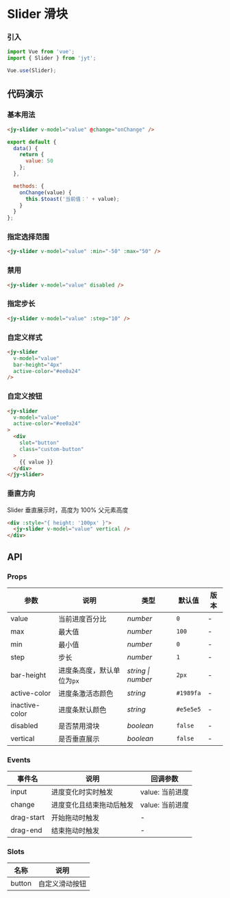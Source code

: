 # Slider 滑块

### 引入

``` javascript
import Vue from 'vue';
import { Slider } from 'jyt';

Vue.use(Slider);
```

## 代码演示

### 基本用法

```html
<jy-slider v-model="value" @change="onChange" />
```

```js
export default {
  data() {
    return {
      value: 50
    };
  },

  methods: {
    onChange(value) {
      this.$toast('当前值：' + value);
    }
  }
};
```

### 指定选择范围

```html
<jy-slider v-model="value" :min="-50" :max="50" />
```

### 禁用

```html
<jy-slider v-model="value" disabled />
```

### 指定步长

```html
<jy-slider v-model="value" :step="10" />
```

### 自定义样式

```html
<jy-slider
  v-model="value"
  bar-height="4px"
  active-color="#ee0a24"
/>
```

### 自定义按钮

```html
<jy-slider
  v-model="value"
  active-color="#ee0a24"
>
  <div
    slot="button"
    class="custom-button"
  >
    {{ value }}
  </div>
</jy-slider>
```

### 垂直方向

Slider 垂直展示时，高度为 100% 父元素高度

```html
<div :style="{ height: '100px' }">
  <jy-slider v-model="value" vertical />
</div>
```

## API

### Props

| 参数 | 说明 | 类型 | 默认值 | 版本 |
|------|------|------|------|------|
| value | 当前进度百分比 | *number* | `0` | - |
| max | 最大值 | *number* | `100` | - |
| min | 最小值 | *number* | `0` | - |
| step | 步长 | *number* | `1` | - |
| bar-height | 进度条高度，默认单位为`px` | *string \| number* | `2px` | - |
| active-color | 进度条激活态颜色 | *string* | `#1989fa` | - |
| inactive-color | 进度条默认颜色 | *string* | `#e5e5e5` | - |
| disabled | 是否禁用滑块 | *boolean* | `false` | - |
| vertical | 是否垂直展示 | *boolean* | `false` | - |

### Events

| 事件名 | 说明 | 回调参数 |
|------|------|------|
| input | 进度变化时实时触发 | value: 当前进度 |
| change | 进度变化且结束拖动后触发 | value: 当前进度 |
| drag-start | 开始拖动时触发 | - |
| drag-end | 结束拖动时触发 | - |

### Slots

| 名称 | 说明 |
|------|------|
| button | 自定义滑动按钮 |
